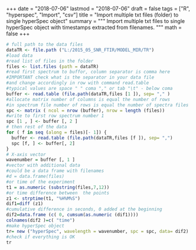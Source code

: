 +++
date = "2018-07-06"
lastmod = "2018-07-06"
draft = false
tags = ["R", "hyperspec", "Import", "csv"]
title = "Import multiple txt files (folder) to single hyperSpec object"
summary = """
Import multiple txt files to single hyperSpec object with timestamps extracted from filenames.
"""
math = false
+++

```r
# full path to the data files
dataTR <- file.path ("L:/2015_05_SNR_FTIR/MODEL_MIR/TR")
#load data
#read list of files in the folder
files <- list.files (path = dataTR)
#read first spectrum to buffor, column separator is comma here
#IMPORTANT check what is the separator in your data file
#and change accordingly in row with command read.table
#typical values are space " " coma "," or tab "\t" - below coma
buffer <- read.table (file.path(dataTR,files [1 ]), sep= "," )
#allocate matrix number of columns is equal the number of rows
#in spectrum file number of rows is equal the number of spectra files
spc <- matrix ( ncol = nrow (buffer), nrow = length (files))
#write to first row spectrum number 1
spc [1 , ] <- buffer [, 2 ]
# then rest of the data
for ( f in seq (along = files)[- 1]) {
  buffer <- read.table (file.path(dataTR,files [f ]), sep= ",")
  spc [f, ] <- buffer[, 2]
}
# X-axis vector
wavenumber = buffer [, 1 ]
#vector with additional data
#could be a data frame with filenames
#d = data.frame(files)
#or time of the experiment
t1 = as.numeric (substring(files,7,12))
#or time difference between  the points
z1 <- strptime(t1, "%H%M%S")
dif1=diff (z1)
#cumulative difference in seconds, 0 added at the beginning
dif2=data.frame (c( 0, cumsum(as.numeric (dif1))))
colnames(dif2 )=c( "time")
#make hyperSpec object
tr= new ("hyperSpec", wavelength = wavenumber, spc = spc, data= dif2)
#check if everything is OK
tr
```
